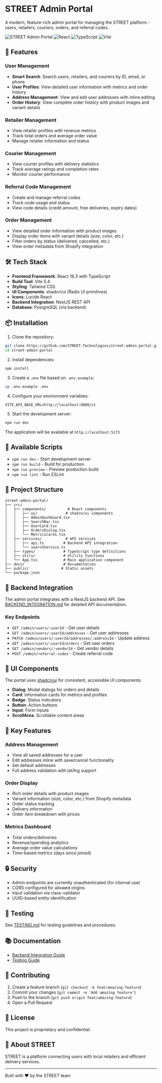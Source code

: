 # STREET Admin Portal

A modern, feature-rich admin portal for managing the STREET platform - users, retailers, couriers, orders, and referral codes.

![STREET Admin Portal](https://img.shields.io/badge/STREET-Admin%20Portal-purple)
![React](https://img.shields.io/badge/React-18.3-blue)
![TypeScript](https://img.shields.io/badge/TypeScript-5.5-blue)
![Vite](https://img.shields.io/badge/Vite-5.4-purple)

## 🚀 Features

### User Management
- **Smart Search**: Search users, retailers, and couriers by ID, email, or phone
- **User Profiles**: View detailed user information with metrics and order history
- **Address Management**: View and edit user addresses with inline editing
- **Order History**: View complete order history with product images and variant details

### Retailer Management
- View retailer profiles with revenue metrics
- Track total orders and average order value
- Manage retailer information and status

### Courier Management
- View courier profiles with delivery statistics
- Track average ratings and completion rates
- Monitor courier performance

### Referral Code Management
- Create and manage referral codes
- Track code usage and status
- View code details (credit amount, free deliveries, expiry dates)

### Order Management
- View detailed order information with product images
- Display order items with variant details (size, color, etc.)
- Filter orders by status (delivered, cancelled, etc.)
- View order metadata from Shopify integration

## 🛠️ Tech Stack

- **Frontend Framework**: React 18.3 with TypeScript
- **Build Tool**: Vite 5.4
- **Styling**: Tailwind CSS
- **UI Components**: shadcn/ui (Radix UI primitives)
- **Icons**: Lucide React
- **Backend Integration**: NestJS REST API
- **Database**: PostgreSQL (via backend)

## 📦 Installation

1. Clone the repository:
```bash
git clone https://github.com/STREET-Technologies/street-admin-portal.git
cd street-admin-portal
```

2. Install dependencies:
```bash
npm install
```

3. Create a `.env` file based on `.env.example`:
```bash
cp .env.example .env
```

4. Configure your environment variables:
```env
VITE_API_BASE_URL=http://localhost:8080/v1
```

5. Start the development server:
```bash
npm run dev
```

The application will be available at `http://localhost:5173`

## 🔧 Available Scripts

- `npm run dev` - Start development server
- `npm run build` - Build for production
- `npm run preview` - Preview production build
- `npm run lint` - Run ESLint

## 📁 Project Structure

```
street-admin-portal/
├── src/
│   ├── components/          # React components
│   │   ├── ui/             # shadcn/ui components
│   │   ├── AdminDashboard.tsx
│   │   ├── SearchBar.tsx
│   │   ├── UserCard.tsx
│   │   ├── OrdersDialog.tsx
│   │   └── MetricsCards.tsx
│   ├── services/           # API services
│   │   ├── api.ts         # Backend API integration
│   │   └── searchService.ts
│   ├── types/             # TypeScript type definitions
│   ├── utils/             # Utility functions
│   └── App.tsx            # Main application component
├── docs/                  # Documentation
├── public/               # Static assets
└── package.json
```

## 🔌 Backend Integration

The admin portal integrates with a NestJS backend API. See [BACKEND_INTEGRATION.md](docs/BACKEND_INTEGRATION.md) for detailed API documentation.

### Key Endpoints

- `GET /admin/users/:userId` - Get user details
- `GET /admin/users/:userId/addresses` - Get user addresses
- `PATCH /admin/users/:userId/addresses/:addressId` - Update address
- `GET /admin/users/:userId/orders` - Get user orders
- `GET /admin/vendors/:vendorId` - Get vendor details
- `POST /admin/referral-codes` - Create referral code

## 🎨 UI Components

The portal uses [shadcn/ui](https://ui.shadcn.com/) for consistent, accessible UI components:

- **Dialog**: Modal dialogs for orders and details
- **Card**: Information cards for metrics and profiles
- **Badge**: Status indicators
- **Button**: Action buttons
- **Input**: Form inputs
- **ScrollArea**: Scrollable content areas

## 📝 Key Features

### Address Management
- View all saved addresses for a user
- Edit addresses inline with save/cancel functionality
- Set default addresses
- Full address validation with lat/lng support

### Order Display
- Rich order details with product images
- Variant information (size, color, etc.) from Shopify metadata
- Order status tracking
- Delivery information
- Order item breakdown with prices

### Metrics Dashboard
- Total orders/deliveries
- Revenue/spending analytics
- Average order value calculations
- Time-based metrics (days since joined)

## 🔒 Security

- Admin endpoints are currently unauthenticated (for internal use)
- CORS configured for allowed origins
- Input validation via class-validator
- UUID-based entity identification

## 🧪 Testing

See [TESTING.md](TESTING.md) for testing guidelines and procedures.

## 📚 Documentation

- [Backend Integration Guide](docs/BACKEND_INTEGRATION.md)
- [Testing Guide](TESTING.md)

## 🤝 Contributing

1. Create a feature branch (`git checkout -b feat/amazing-feature`)
2. Commit your changes (`git commit -m 'Add amazing feature'`)
3. Push to the branch (`git push origin feat/amazing-feature`)
4. Open a Pull Request

## 📄 License

This project is proprietary and confidential.

## 🏢 About STREET

STREET is a platform connecting users with local retailers and efficient delivery services.

---

Built with ❤️ by the STREET team
